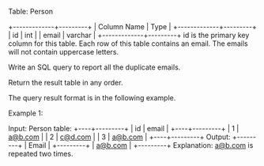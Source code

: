 Table: Person

+-------------+---------+
| Column Name | Type    |
+-------------+---------+
| id          | int     |
| email       | varchar |
+-------------+---------+
id is the primary key column for this table.
Each row of this table contains an email. The emails will not contain uppercase letters.
 

Write an SQL query to report all the duplicate emails.

Return the result table in any order.

The query result format is in the following example.

 

Example 1:

Input: 
Person table:
+----+---------+
| id | email   |
+----+---------+
| 1  | a@b.com |
| 2  | c@d.com |
| 3  | a@b.com |
+----+---------+
Output: 
+---------+
| Email   |
+---------+
| a@b.com |
+---------+
Explanation: a@b.com is repeated two times.